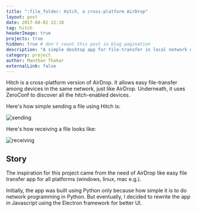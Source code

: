 ```yaml
---
title: ":file_folder: Hitch, a cross-platform AirDrop"
layout: post
date: 2017-08-02 22:10
tag: hitch
headerImage: true
projects: true
hidden: true # don't count this post in blog pagination
description: "A simple desktop app for file-transfer in local network using Electron."
category: project
author: Manthan Thakar
externalLink: false
---
```


Hitch is a cross-platform version of AirDrop. It allows easy file-transfer among devices in the same network, just like AirDrop. Underneath, it uses ZeroConf to discover all the hitch-enabled devices.

Here's how simple sending a file using Hitch is:

![sending](https://media.giphy.com/media/3oFzlWxv0qVNHtcjkc/giphy.gif)

Here's how receiving a file looks like:

![receiving](https://media.giphy.com/media/3ohc1etZoSRyiK6FEY/giphy.gif)


## Story

The inspiration for this project came from the need of AirDrop like easy file transfer app for all platforms (windows, linux, mac e.g.).

Initially, the app was built using Python only because how simple it is to do network programming in Python. But eventually, I decided to rewrite the app in Javascript using the Electron framework for better UI.